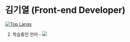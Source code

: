 # 김기열 (Front-end Developer)

[![Top Langs](https://github-readme-stats.vercel.app/api/top-langs/?username=rlarlduf20)](https://github.com/rlarlduf10/github-readme-stats)

2. 학습중인 언어 - <img src="https://img.shields.io/badge/Swift-F05138?style=flat-square&logo=Swift&logoColor=white"/>

